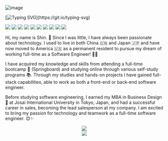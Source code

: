 ![image](https://github.com/xin-001/xin-001/blob/main/Word%20Art%20(2).jpeg)

[![Typing SVG](https://readme-typing-svg.herokuapp.com?font=Fira+Code&size=35&duration=2200&pause=300&color=1F1FA0&vCenter=true&width=1000&height=60&lines=⸜(๑’ᵕ’๑)⸝+Hi+I'm+a+full+stack+developer.;╰(*´︶`*)╯♡✧+My+name+is+Shin.)](https://git.io/typing-svg)

<span >
	<img  src="https://img.shields.io/badge/-HTML5-E34F26?style=flat-square&logo=html5&logoColor=white" />
	<img  src="https://img.shields.io/badge/-CSS3-1572B6?style=flat-square&logo=css3" />
	<img  src="https://img.shields.io/badge/-JavaScript-oringe?style=flat-square&logo=javascript" />
	<img  src="https://img.shields.io/badge/Java-ED8B00?style=flat-square&logo=java&logoColor=white" />
	<img  src="https://img.shields.io/badge/Spring-6DB33F?style=flat-square&logo=spring&logoColor=white" />
	<img  src="https://img.shields.io/badge/React-20232A?style=flat-square&logo=react&logoColor=61DAFB" />
	<img  src="https://img.shields.io/badge/MySQL-00000F?style=flat-square&logo=mysql&logoColor=white" />
	<img  src="https://img.shields.io/badge/MongoDB-4EA94B?style=flat-square&logo=mongodb&logoColor=white" />
	<img  src="https://img.shields.io/badge/Vue.js-35495E?style=flat-square&logo=vue.js&logoColor=4FC08D" />
	<img  src="https://img.shields.io/badge/Express.js-404D59?style=flat-square" />
</span>

Hi, my name is Shin. 🌸 Since I was little, I have always been passionate about technology. I used to live in both China 🇨🇳 and Japan 🇯🇵 and have now moved to America 🇺🇸 as a permanent resident to pursue my dream of working full-time as a Software Engineer! 👩‍💻

I have acquired my knowledge and skills from attending a full-time bootcamp 🥾 (Springboard) and studying online through various self-study programs 📚. Through my studies and hands-on projects I have gained full-stack capabilities, able to work as both a front-end or back-end software engineer. 

Before studying software engineering, I earned my MBA in Business Design 💼 at Josai International University in Tokyo, Japan, and had a successful career in sales, becoming the lead salesperson at my company. I am excited to bring my passion for technology and teamwork as a full-time software engineer. 😊✨

<div align="center">
    <img  src="https://github-readme-streak-stats.herokuapp.com?user=xin-00&theme=tokyonight_duo&hide_border=true" />
</div>
<div align="center">
    <img src="https://activity-graph.herokuapp.com/graph?username=xin-001&theme=minimal" />
</div>

